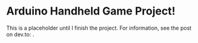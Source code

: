# Arduino Handheld Game Project!

This is a placeholder until I finish the project. For information, see the post on dev.to: .
